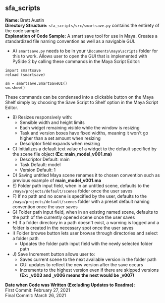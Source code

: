 sfa_scripts
-------------
**Name:** Brett Austin  
  **Directory Structure:** `sfa_scripts/src/smartsave.py` contains the entirety of the code sample\
  **Explanation of Code Sample:** A smart save tool for use in Maya. Creates a standardized file naming convention as well as a navigable GUI.
  - A) `smartsave.py` needs to be in your `\Documents\maya\scripts` folder for this to work. Allows user to open the GUI that is implemented with PySide 2 by calling these commands in the Maya Script Editor:
  ```
  import smartsave
  reload (smartsave)
  
  sm = smartsave.SmartSaveUI()
  sm.show()
  ```
  These commands can be condensed into a clickable button on the Maya Shelf simply by choosing the Save Script to Shelf option in the Maya Script Editor.
  - B) Resizes responsively with:
      - Sensible width and height limits
      - Each widget remaining visible while the window is resizing
      - Task and version boxes have fixed widths, meaning it won't go higher than a set amount when resizing
      - Descriptor field expands when resizing
  - C) Initializes a default text value of a widget to the default specified by the scene file object **(Ex: main_model_v001.ma)**
      - Descriptor Default: main
      - Task Default: model
      - Version Default: 1
  - D) Saving untitled Maya scene renames it to chosen convention such as previous example of **main_model_v001.ma**
  - E) Folder path input field, when in an untitled scene, defaults to the `/maya/projects/default/scenes` folder once the user saves
  - F) If no path and no scene is specified by the user, defaults to the `/maya/projects/default/scenes` folder with a preset default naming convention once the user saves
  - G) Folder path input field, when in an existing named scene, defaults to the path of the currently opened scene once the user saves
  - H) If a folder directory in a path doesn't exist, a warning is logged and a folder is created in the necessary spot once the user saves
  - I) Folder browse button lets user browse through directories and select a folder path
      - Updates the folder path input field with the newly selected folder path
  - J) Save Increment button allows user to:
      - Saves current scene to the next available version in the folder path
      - GUI updates to reflect the new version after the save occurs
      - Increments to the highest version even if there are skipped versions **(Ex: _v003 and _v006 means the next would be _v007)**
      
**Date when Code was Written (Excluding Updates to Readme):**\
First Commit: February 27, 2021\
Final Commit: March 26, 2021
